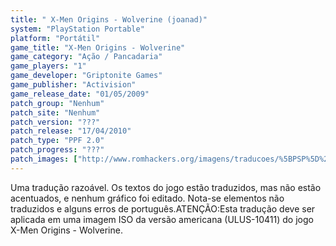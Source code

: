 ```yaml
---
title: " X-Men Origins - Wolverine (joanad)"
system: "PlayStation Portable"
platform: "Portátil"
game_title: "X-Men Origins - Wolverine"
game_category: "Ação / Pancadaria"
game_players: "1"
game_developer: "Griptonite Games"
game_publisher: "Activision"
game_release_date: "01/05/2009"
patch_group: "Nenhum"
patch_site: "Nenhum"
patch_version: "???"
patch_release: "17/04/2010"
patch_type: "PPF 2.0"
patch_progress: "???"
patch_images: ["http://www.romhackers.org/imagens/traducoes/%5BPSP%5D%20X-Men%20Origins%20-%20Wolverine%20-%20joanad%20-%201.jpg","http://www.romhackers.org/imagens/traducoes/%5BPSP%5D%20X-Men%20Origins%20-%20Wolverine%20-%20joanad%20-%202.jpg","http://www.romhackers.org/imagens/traducoes/%5BPSP%5D%20X-Men%20Origins%20-%20Wolverine%20-%20joanad%20-%203.jpg"]
---
```

Uma tradução razoável. Os textos do jogo estão traduzidos, mas não estão acentuados, e nenhum gráfico foi editado. Nota-se elementos não traduzidos e alguns erros de português.ATENÇÃO:Esta tradução deve ser aplicada em uma imagem ISO da versão americana (ULUS-10411) do jogo X-Men Origins - Wolverine.